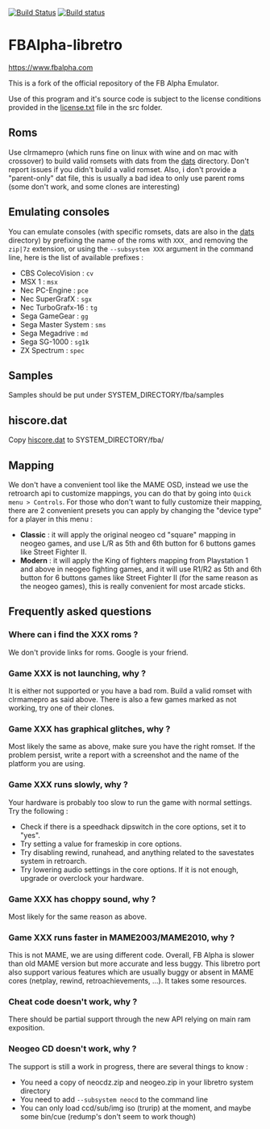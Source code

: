 [![Build Status](https://travis-ci.org/libretro/fbalpha.svg?branch=master)](https://travis-ci.org/libretro/fbalpha)
[![Build status](https://ci.appveyor.com/api/projects/status/bdj5xf7t3kgbk1p7/branch/master?svg=true)](https://ci.appveyor.com/project/bparker06/fbalpha/branch/master)

# FBAlpha-libretro
https://www.fbalpha.com

This is a fork of the official repository of the FB Alpha Emulator.

Use of this program and it's source code is subject to the license conditions provided in the [license.txt](src/license.txt) file in the src folder.

## Roms

Use clrmamepro (which runs fine on linux with wine and on mac with crossover) to build valid romsets with dats from the [dats](dats/) directory.
Don't report issues if you didn't build a valid romset.
Also, i don't provide a "parent-only" dat file, this is usually a bad idea to only use parent roms (some don't work, and some clones are interesting)

## Emulating consoles

You can emulate consoles (with specific romsets, dats are also in the [dats](dats/) directory) by prefixing the name of the roms with `XXX_` and removing the `zip|7z` extension, or using the `--subsystem XXX` argument in the command line, here is the list of available prefixes :
* CBS ColecoVision : `cv`
* MSX 1 : `msx`
* Nec PC-Engine : `pce`
* Nec SuperGrafX : `sgx`
* Nec TurboGrafx-16 : `tg`
* Sega GameGear : `gg`
* Sega Master System : `sms`
* Sega Megadrive : `md`
* Sega SG-1000 : `sg1k`
* ZX Spectrum : `spec`

## Samples

Samples should be put under SYSTEM_DIRECTORY/fba/samples

## hiscore.dat

Copy [hiscore.dat](metadata/hiscore.dat) to SYSTEM_DIRECTORY/fba/

## Mapping

We don't have a convenient tool like the MAME OSD, instead we use the retroarch api to customize mappings, you can do that by going into `Quick menu > Controls`.
For those who don't want to fully customize their mapping, there are 2 convenient presets you can apply by changing the "device type" for a player in this menu :
* **Classic** : it will apply the original neogeo cd "square" mapping in neogeo games, and use L/R as 5th and 6th button for 6 buttons games like Street Fighter II.
* **Modern** : it will apply the King of fighters mapping from Playstation 1 and above in neogeo fighting games, and it will use R1/R2 as 5th and 6th button for 6 buttons games like Street Fighter II (for the same reason as the neogeo games), this is really convenient for most arcade sticks.

## Frequently asked questions

### Where can i find the XXX roms ?
We don't provide links for roms. Google is your friend.

### Game XXX is not launching, why ?
It is either not supported or you have a bad rom. Build a valid romset with clrmamepro as said above.
There is also a few games marked as not working, try one of their clones.

### Game XXX has graphical glitches, why ?
Most likely the same as above, make sure you have the right romset.
If the problem persist, write a report with a screenshot and the name of the platform you are using.

### Game XXX runs slowly, why ?
Your hardware is probably too slow to run the game with normal settings. Try the following :
* Check if there is a speedhack dipswitch in the core options, set it to "yes".
* Try setting a value for frameskip in core options.
* Try disabling rewind, runahead, and anything related to the savestates system in retroarch.
* Try lowering audio settings in the core options.
If it is not enough, upgrade or overclock your hardware.

### Game XXX has choppy sound, why ?
Most likely for the same reason as above.

### Game XXX runs faster in MAME2003/MAME2010, why ?
This is not MAME, we are using different code. 
Overall, FB Alpha is slower than old MAME version but more accurate and less buggy.
This libretro port also support various features which are usually buggy or absent in MAME cores (netplay, rewind, retroachievements, ...). It takes some resources.

### Cheat code doesn't work, why ?
There should be partial support through the new API relying on main ram exposition.

### Neogeo CD doesn't work, why ?
The support is still a work in progress, there are several things to know :
* You need a copy of neocdz.zip and neogeo.zip in your libretro system directory
* You need to add `--subsystem neocd` to the command line
* You can only load ccd/sub/img iso (trurip) at the moment, and maybe some bin/cue (redump's don't seem to work though)
